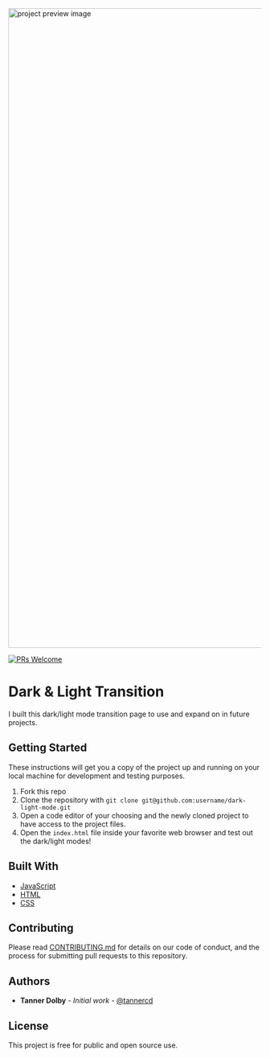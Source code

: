 <img width="1273" alt="project preview image" src="https://user-images.githubusercontent.com/48612525/84360393-d66e4000-ab7e-11ea-915a-88e868bfd8cd.png">

[![PRs Welcome](https://img.shields.io/badge/PRs-welcome-brightgreen.svg?style=flat-square)](http://makeapullrequest.com)

# Dark & Light Transition

I built this dark/light mode transition page to use and expand on in future projects.

## Getting Started

These instructions will get you a copy of the project up and running on your local machine for development and testing purposes.

1. Fork this repo
2. Clone the repository with `git clone git@github.com:username/dark-light-mode.git`
3. Open a code editor of your choosing and the newly cloned project to have access to the project files.
3. Open the `index.html` file inside your favorite web browser and test out the dark/light modes!

## Built With

* [JavaScript](https://developer.mozilla.org/en-US/docs/Web/JavaScript)
* [HTML](https://developer.mozilla.org/en-US/docs/Web/HTML)
* [CSS](https://developer.mozilla.org/en-US/docs/Web/CSS)

## Contributing

Please read [CONTRIBUTING.md](https://github.com/tannercd/dark-light-mode/CONTRIBUTING.md) for details on our code of conduct, and the process for submitting pull requests to this repository.

## Authors

* **Tanner Dolby** - *Initial work* - [@tannercd](https://github.com/tannercd)

## License

This project is free for public and open source use. 